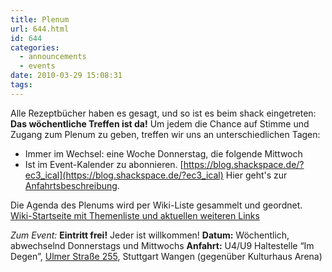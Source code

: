 ```yaml
---
title: Plenum
url: 644.html
id: 644
categories:
  - announcements
  - events
date: 2010-03-29 15:08:31
tags:
---
```


Alle Rezeptbücher haben es gesagt, und so ist es beim shack eingetreten: **Das wöchentliche Treffen ist da!**
Um jedem die Chance auf Stimme und Zugang zum Plenum zu geben, treffen wir uns an unterschiedlichen Tagen:

*   Immer im Wechsel: eine Woche Donnerstag, die folgende Mittwoch
*   Ist im Event-Kalender zu abonnieren. [https://blog.shackspace.de/?ec3_ical](https://blog.shackspace.de/?ec3_ical)
Hier geht's zur [Anfahrtsbeschreibung](https://blog.shackspace.de/?page_id=713).

Die Agenda des Plenums wird per Wiki-Liste gesammelt und geordnet.[ Wiki-Startseite mit Themenliste und aktuellen weiteren Links ](https://wiki.shackspace.de/)

_Zum Event:_
**Eintritt frei!** Jeder ist willkommen!
**Datum:** Wöchentlich, abwechselnd Donnerstags und Mittwochs
**Anfahrt:** U4/U9 Haltestelle “Im Degen”, [Ulmer Straße 255](../?page_id=713), Stuttgart Wangen (gegenüber Kulturhaus Arena)